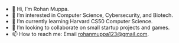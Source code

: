- 👋 Hi, I’m Rohan Muppa.
- 👀 I’m interested in Computer Science, Cybersecurity, and Biotech.
- 🌱 I’m currently learning Harvard CS50 Computer Science.
- 💞️ I’m looking to collaborate on small startup projects and games.
- 📫 How to reach me: Email rohanmuppa123@gmail.com.

<!---
RohanMuppa/RohanMuppa is a ✨ special ✨ repository because its `README.md` (this file) appears on your GitHub profile.
You can click the Preview link to take a look at your changes.
--->
